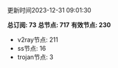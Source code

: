 更新时间2023-12-31 09:01:30

**总订阅: 73**
**总节点: 717**
**有效节点: 230**
- v2ray节点: 211
- ss节点: 16
- trojan节点: 3
